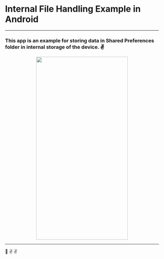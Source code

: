 # Internal File Handling Example in Android

---

### This app is an example for storing data in Shared Preferences folder in internal storage of the device. :v:

<p align="center">
<kbd><img src="https://user-images.githubusercontent.com/54215324/102605870-f3965380-414b-11eb-9f6e-602ee33bd407.gif" width="300" height="600"></kbd>
</p>

---

:ghost: :v: :v:
